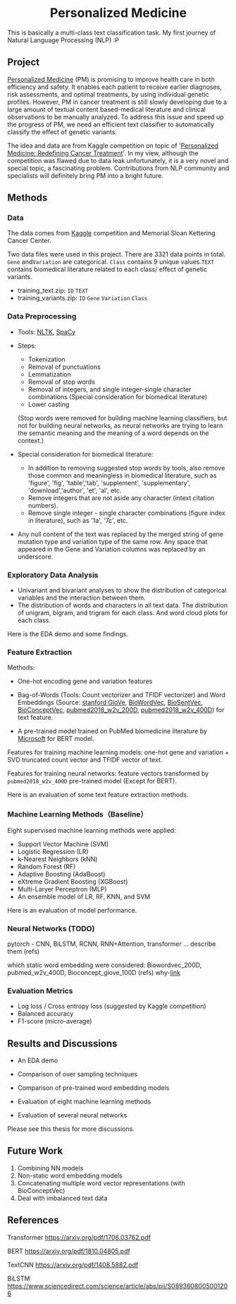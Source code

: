 <h1 align="center">Personalized Medicine</h1>

This is basically a multi-class text classification task. My first journey of Natural Language Processing (NLP)  :P

## Project

[Personalized Medicine](https://en.wikipedia.org/wiki/Personalized_medicine#:~:text=Personalized%20medicine%2C%20also%20referred%20to,response%20or%20risk%20of%20disease.) (PM) is promising to improve health care in both efficiency and safety. It enables each patient to receive earlier diagnoses, risk assessments, and optimal treatments, by using individual genetic profiles. However, PM in cancer treatment is still slowly developing due to a large amount of textual content based-medical literature and clinical observations to be manually analyzed. To address this issue and speed up the progress of PM, we need an efficient text classifier to automatically classify the effect of genetic variants. 

The idea and data are from Kaggle competition on topic of '[Personalized Medicine: Redefining Cancer Treatment](https://www.kaggle.com/c/msk-redefining-cancer-treatment/overview)'. In my view, although the competition was flawed due to data leak unfortunately, it is a very novel and special topic, a fascinating problem. Contributions from NLP community and specialists will definitely bring PM into a bright future.

## Methods

### Data

The data comes from [Kaggle](https://www.kaggle.com/c/msk-redefining-cancer-treatment/overview) competition and Memorial Sloan Kettering Cancer Center.

Two data files were used in this project. There are 3321 data points in total. `Gene` and`Variation` are categorical.  `Class` contains 9 unique values.`TEXT` contains biomedical literature related to each class/ effect of genetic variants.

* training_text.zip: `ID` `TEXT`
* training_variants.zip: `ID` `Gene` `Variation` `Class` 

### Data Preprocessing

* Tools: [NLTK](https://www.nltk.org/), [SpaCy](https://spacy.io/) 

* Steps: 

  * Tokenization
  * Removal of punctuations
  * Lemmatization
  * Removal of stop words
  * Removal of integers, and single integer-single character combinations (Special consideration for biomedical literature)
  * Lower casting 

  (Stop words were removed for building machine learning classifiers, but not for building neural networks, as neural networks are trying to learn the semantic meaning and the meaning of a word depends on the context.)

* Special consideration for biomedical literature: 
  * In addition to removing suggested stop words by tools, also remove those common and meaningless in biomedical literature, such as 'figure', 'fig', 'table','tab', 'supplement', 'supplementary', 'download','author', 'et', 'al', etc.
  * Remove integers that are not aside any character (intext citation numbers).
  * Remove single integer - single character combinations (figure index in literature), such as '1a', '7c', etc.
  
* Any null content of the text was replaced by the merged string of gene mutation type and variation type of the same row. Any space that appeared in the Gene and Variation columns was replaced by an underscore. 

### Exploratory Data Analysis

* Univariant and bivariant analyses to show the distribution of categorical variables and the interaction between them. 
* The distribution of words and characters in all text data. The distribution of unigram, bigram, and trigram for each class. And word cloud plots for each class.

Here is the EDA demo and some findings. 

### Feature Extraction 

Methods:

* One-hot encoding gene and variation features

* Bag-of-Words (Tools: Count vectorizer and TFIDF vectorizer) and Word Embeddings (Source:  [stanford GloVe](https://nlp.stanford.edu/projects/glove/), [BioWordVec](https://github.com/ncbi-nlp/BioWordVec), [BioSentVec](https://github.com/ncbi-nlp/BioSentVec), [BioConceptVec](https://github.com/ncbi/BioConceptVec), [pubmed2018_w2v_200D](https://ia803102.us.archive.org/13/items/pubmed2018_w2v_200D.tar/README.txt), [pubmed2018_w2v_400D](https://github.com/RaRe-Technologies/gensim-data/issues/28)) for text feature.
* A pre-trained model trained on PubMed biomedicine literature by [Microsoft](https://huggingface.co/microsoft/BiomedNLP-PubMedBERT-base-uncased-abstract-fulltext#) for BERT model.

Features for training machine learning models: one-hot gene and variation + SVD truncated count vector and TFIDF vector of text. 

Features for training neural networks: feature vectors transformed by `pubmed2018_w2v_400D` pre-trained model (Except for BERT).

Here is an evaluation of some text feature extraction methods.

### Machine Learning Methods（Baseline）

Eight supervised machine learning methods were applied: 

* Support Vector Machine (SVM)
* Logistic Regression (LR)
* k-Nearest Neighbors (kNN)
* Random Forest (RF)
* Adaptive Boosting (AdaBoost)
* eXtreme Gradient Boosting (XGBoost)
* Multi-Laryer Perceptron (MLP)
* An ensemble model of LR, RF, KNN, and SVM

Here is an evaluation of model performance.

### Neural Networks (TODO)

pytorch - CNN, BiLSTM, RCNN, RNN+Attention, transformer ... describe them (refs)

which static word embedding were considered: Biowordvec_200D, pubmed_w2v_400D, Bioconcept_glove_100D  (refs) why-<u>link</u>

### Evaluation Metrics

* Log loss / Cross entropy loss (suggested by Kaggle competition)
* Balanced accuracy
* F1-score (micro-average)

## Results and Discussions

* An EDA demo
* Comparison of over sampling techniques

* Comparison of pre-trained word embedding models

* Evaluation of eight machine learning methods
* Evaluation of several neural networks

Please see this thesis for more discussions.

## Future Work

1. Combining NN models
2. Non-static word embedding models
3. Concatenating multiple word vector representations (with BioConceptVec)
4. Deal with imbalanced text data



## References

Transformer https://arxiv.org/pdf/1706.03762.pdf

BERT https://arxiv.org/pdf/1810.04805.pdf

TextCNN https://arxiv.org/pdf/1408.5882.pdf

BiLSTM https://www.sciencedirect.com/science/article/abs/pii/S0893608005001206

